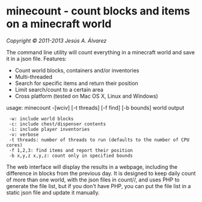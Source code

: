 # minecount - count blocks and items on a minecraft world
_Copyright © 2011-2013 Jesús A. Álvarez_

The command line utility will count everything in a minecraft world and save
it in a json file. Features:
 * Count world blocks, containers and/or inventories
 * Multi-threaded
 * Search for specific items and return their position
 * Limit search/count to a certain area
 * Cross platform (tested on Mac OS X, Linux and Windows)

usage: minecount -[wciv] [-t threads] [-f find] [-b bounds] world output
```
 -w: include world blocks
 -c: include chest/dispenser contents
 -i: include player inventories
 -v: verbose
 -t threads: number of threads to run (defaults to the number of CPU cores)
 -f 1,2,3: find items and report their position
 -b x,y,z x,y,z: count only in specified bounds
```
The web interface will display the results in a webpage, including the 
difference in blocks from the previous day. It is designed to keep daily count
of more than one world, with the json files in count/<world>/<yyyy-mm-dd>, and
uses PHP to generate the file list, but if you don't have PHP, you can put the
file list in a static json file and update it manually.

